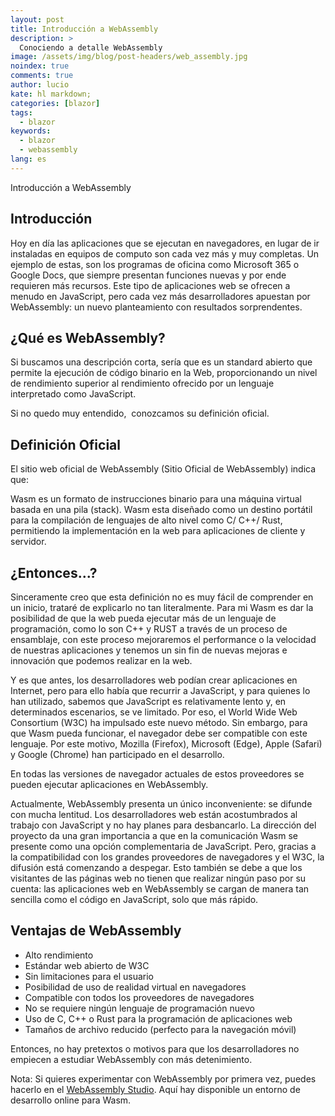 ```yaml
---
layout: post
title: Introducción a WebAssembly
description: >
  Conociendo a detalle WebAssembly
image: /assets/img/blog/post-headers/web_assembly.jpg
noindex: true
comments: true
author: lucio
kate: hl markdown;
categories: [blazor]
tags:
  - blazor
keywords:
  - blazor
  - webassembly
lang: es
---
```


Introducción a WebAssembly

## Introducción

Hoy en día las aplicaciones que se ejecutan en navegadores, en lugar de ir instaladas en equipos de computo son cada vez más y muy completas. Un ejemplo de estas, son los programas de oficina como Microsoft 365 o Google Docs, que siempre presentan funciones nuevas y por ende requieren más recursos. Este tipo de aplicaciones web se ofrecen a menudo en JavaScript, pero cada vez más desarrolladores apuestan por WebAssembly: un nuevo planteamiento con resultados sorprendentes.

## ¿Qué es WebAssembly?

Si buscamos una descripción corta, sería que es un standard abierto que permite la ejecución de código binario en la Web, proporcionando un nivel de rendimiento superior al rendimiento ofrecido por un lenguaje interpretado como JavaScript.

Si no quedo muy entendido,  conozcamos su definición oficial.

## Definición Oficial

El sitio web oficial de WebAssembly (Sitio Oficial de WebAssembly) indica que:

Wasm es un formato de instrucciones binario para una máquina virtual basada en una pila (stack). Wasm esta diseñado como un destino portátil para la compilación de lenguajes de alto nivel como C/ C++/ Rust, permitiendo la implementación en la web para aplicaciones de cliente y servidor.

## ¿Entonces...?

Sinceramente creo que esta definición no es muy fácil de comprender en un inicio, trataré de explicarlo no tan literalmente. Para mi Wasm es dar la posibilidad de que la web pueda ejecutar más de un lenguaje de programación, como lo son C++ y RUST a través de un proceso de ensamblaje, con este proceso mejoraremos el performance o la velocidad de nuestras aplicaciones y tenemos un sin fin de nuevas mejoras e innovación que podemos realizar en la web.

Y es que antes, los desarrolladores web podían crear aplicaciones en Internet, pero para ello había que recurrir a JavaScript, y para quienes lo han utilizado, sabemos que JavaScript es relativamente lento y, en determinados escenarios, se ve limitado. Por eso, el World Wide Web Consortium (W3C) ha impulsado este nuevo método. Sin embargo, para que Wasm pueda funcionar, el navegador debe ser compatible con este lenguaje. Por este motivo, Mozilla (Firefox), Microsoft (Edge), Apple (Safari) y Google (Chrome) han participado en el desarrollo.

En todas las versiones de navegador actuales de estos proveedores se pueden ejecutar aplicaciones en WebAssembly.

Actualmente, WebAssembly presenta un único inconveniente: se difunde con mucha lentitud. Los desarrolladores web están acostumbrados al trabajo con JavaScript y no hay planes para desbancarlo. La dirección del proyecto da una gran importancia a que en la comunicación Wasm se presente como una opción complementaria de JavaScript. Pero, gracias a la compatibilidad con los grandes proveedores de navegadores y el W3C, la difusión está comenzando a despegar. Esto también se debe a que los visitantes de las páginas web no tienen que realizar ningún paso por su cuenta: las aplicaciones web en WebAssembly se cargan de manera tan sencilla como el código en JavaScript, solo que más rápido.

## Ventajas de WebAssembly

* Alto rendimiento
* Estándar web abierto de W3C
* Sin limitaciones para el usuario
* Posibilidad de uso de realidad virtual en navegadores
* Compatible con todos los proveedores de navegadores
* No se requiere ningún lenguaje de programación nuevo
* Uso de C, C++ o Rust para la programación de aplicaciones web
* Tamaños de archivo reducido (perfecto para la navegación móvil)


Entonces, no hay pretextos o motivos para que los desarrolladores no empiecen a estudiar WebAssembly con más detenimiento.

Nota: Si quieres experimentar con WebAssembly por primera vez, puedes hacerlo en el [WebAssembly Studio](https://webassembly.studio/). Aquí hay disponible un entorno de desarrollo online para Wasm.
